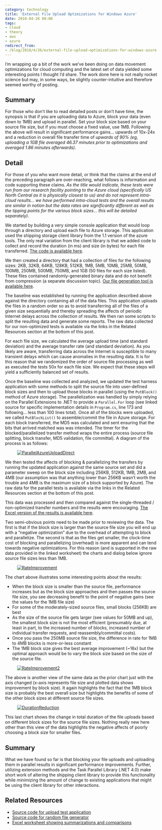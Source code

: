 ```yaml
---
category: technology
title: 'External File Upload Optimizations for Windows Azure'
date: 2010-04-26 00:00
tags:
- cloud
- theory
- aws
- azure
redirect_from:
- /blog/2010/4/26/external-file-upload-optimizations-for-windows-azure.html
---
```


I’m wrapping up a bit of the work we’ve been doing on data movement optimizations for cloud computing and the latest set of data yielded some interesting points I thought I’d share. The work done here is not really rocket science but may, in some ways, be slightly counter-intuitive and therefore seemed worthy of posting.

## Summary

For those who don’t like to read detailed posts or don’t have time, the synopsis is that if you are uploading data to Azure, block your data (even down to 1MB) and upload in parallel. Set your block size based on your source file size, but if you must choose a fixed value, use 1MB. Following the above will result in significant performance gains… upwards of 10x-24x and a reduction in overall file transfer time of *upwards of 90% (eg, uploading a 1GB file averaged 46.37 minutes prior to optimizations and averaged 1.86 minutes afterwards)*.

## Detail

For those of you who want more detail, or think that the claims at the end of the preceding paragraph are over-reaching, what follows is information and code supporting these claims. *As the title would indicate, these tests were run from our research facility pointing to the Azure cloud (specifically US North Central as it is physically closest to us) and do not represent intra-cloud results… we have performed intra-cloud tests and the overall results are similar in notion but the data rates are significantly different as well as the tipping points for the various block sizes… this will be detailed separately)*.

We started by building a very simple console application that would loop through a directory and upload each file to Azure storage. This application used the shipping storage client library from the 1.1 version of the azure tools. The only real variation from the client library is that we added code to collect and record the duration (in ms) and size (in bytes) for each file transferred. [The code is available here](http://code.google.com/p/scientificcloudcomputing/source/browse/#svn/trunk/AzureTesting/AzureTesting).

We then created a directory that had a collection of files for the following sizes: 2KB, 32KB, 64KB, 128KB, 512KB, 1MB, 5MB, 10MB, 25MB, 50MB, 100MB, 250MB, 500MB, 750MB, and 1GB (50 files for each size listed). These files contained randomly-generated binary data and do not benefit from compression (a separate discussion topic). [Our file generation tool is available here](https://code.google.com/p/scientificcloudcomputing/source/browse/#svn/trunk/Utilities/RandomFileGenerator).

The baseline was established by running the application described above against the directory containing all of the data files. This application uploads the files in a random order so as to avoid transferring all of the files of a given size sequentially and thereby spreading the affects of periodic Internet delays across the collection of results. We then ran some scripts to split the resulting data and generate some reports. The raw data collected for our non-optimized tests is available via the links in the Related Resources section at the bottom of this post.

For each file size, we calculated the average upload time (and standard deviation) and the average transfer rate (and standard deviation). As you likely are aware, transferring data across the Internet is susceptible to many transient delays which can cause anomalies in the resulting data. It is for this reason that we randomized the order of source file processing as well as executed the tests 50x for each file size. We expect that these steps will yield a sufficiently balanced set of results.

Once the baseline was collected and analyzed, we updated the test harness application with some methods to split the source file into user-defined block sizes and then to upload those blocks in parallel (using the `PutBlock()` method of Azure storage). The parallelization was handled by simply relying on the Parallel Extensions to .NET to provide a `Parallel.For` loop (see linked source for specific implementation details in `Program.cs`, line 173 and following… less than 100 lines total). Once all of the blocks were uploaded, we called `PutBlockList()` to assemble/commit the file in Azure storage. For each block transferred, the MD5 was calculated and sent ensuring that the bits that arrived matched was was intended. The timer for the blocked/parallelized transfer method wraps the entire process (source file splitting, block transfer, MD5 validation, file committal). A diagram of the process is as follows:

<figure class="align-center">
  <a href="{{ site.url }}{{ site.baseurl }}/images/ParallelAzureUploadDirect.png"><img src="{{ site.url }}{{ site.baseurl }}/images/ParallelAzureUploadDirect.png" alt="ParallelAzureUploadDirect"></a>
</figure>

We then tested the affects of blocking & parallelizing the transfers by running the updated application against the same source set and did a parameter sweep on the block size including 256KB, 512KB, 1MB, 2MB, and 4MB (our assumption was that anything lower than 256KB wasn’t worth the trouble and 4MB is the maximum size of a block supported by Azure). The raw data for the parallel tests is available via the links in the Related Resources section at the bottom of this post.

This data was processed and then compared against the single-threaded / non-optimized transfer numbers and the results were encouraging. [The Excel version of the results is available here](https://docs.google.com/a/sciencecloud.us/leaf?id=0B3DNk-MaLIN-MmRjYTkwY2EtMjk2Zi00NTk0LWI5ZTgtZGMzOWE5ZmIwOTc2&hl=en).

Two semi-obvious points need to be made prior to reviewing the data. The first is that if the block size is larger than the source file size you will end up with a “negative optimization” due to the overhead of attempting to block and parallelize. The second is that as the files get smaller, the clock-time cost of blocking and parallelizing (overhead) is more apparent and can tend towards negative optimizations. For this reason (and is supported in the raw data provided in the linked worksheet) the charts and dialog below ignore source file sizes less than 1MB.

<figure class="align-center">
  <a href="{{ site.url }}{{ site.baseurl }}/images/RateImprovement.png"><img src="{{ site.url }}{{ site.baseurl }}/images/RateImprovement.png" alt="RateImprovement"></a>
</figure>

The chart above illustrates some interesting points about the results:

- When the block size is smaller than the source file, performance increases but as the block size approaches and then passes the source file size, you see decreasing benefit to the point of negative gains (see the values for the 1MB file size)
- For some of the moderately-sized source files, small blocks (256KB) are best
- As the size of the source file gets larger (see values for 50MB and up), the smallest block size is not the most efficient (presumably due, at least in part, to the increased number of blocks, increased number of individual transfer requests, and reassembly/committal costs).
- Once you pass the 250MB source file size, the difference in rate for 1MB to 4MB blocks is more-or-less constant
- The 1MB block size gives the best average improvement (~16x) but the optimal approach would be to vary the block size based on the size of the source file.

<figure class="align-center">
  <a href="{{ site.url }}{{ site.baseurl }}/images/RateImprovement2.png"><img src="{{ site.url }}{{ site.baseurl }}/images/RateImprovement2.png" alt="RateImprovement2"></a>
</figure>

The above is another view of the same data as the prior chart just with the axis changed (x-axis represents file size and plotted data shows improvement by block size). It again highlights the fact that the 1MB block size is probably the best overall size but highlights the benefits of some of the other block sizes at different source file sizes.

<figure class="align-center">
  <a href="{{ site.url }}{{ site.baseurl }}/images/DurationReduction.png"><img src="{{ site.url }}{{ site.baseurl }}/images/DurationReduction.png" alt="DurationReduction"></a>
</figure>

This last chart shows the change in total duration of the file uploads based on different block sizes for the source file sizes. Nothing really new here other than this view of the data highlights the negative affects of poorly choosing a block size for smaller files.

## Summary

What we have found so far is that blocking your file uploads and uploading them in parallel results in significant performance improvements. Further, utilizing extension methods and the Task Parallel Library (.NET 4.0) make short work of altering the shipping client library to provide this functionality while minimizing the amount of change to existing applications that might be using the client library for other interactions.

## Related Resources

- [Source code for upload test application](http://code.google.com/p/scientificcloudcomputing/source/browse/#svn/trunk/AzureTesting/AzureTesting)
- [Source code for random file generator](https://code.google.com/p/scientificcloudcomputing/source/browse/#svn/trunk/Utilities/RandomFileGenerator)
- [Excel worksheet showing summarizations and comparisons](https://docs.google.com/a/sciencecloud.us/leaf?id=0B3DNk-MaLIN-MmRjYTkwY2EtMjk2Zi00NTk0LWI5ZTgtZGMzOWE5ZmIwOTc2&hl=en)
